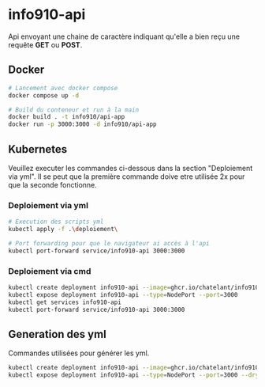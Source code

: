 # info910-api

Api envoyant une chaine de caractère indiquant qu'elle a bien reçu une requête **GET** ou **POST**.

## Docker

```bash
# Lancement avec docker compose
docker compose up -d
```
```bash
# Build du conteneur et run à la main
docker build . -t info910/api-app
docker run -p 3000:3000 -d info910/api-app
```

## Kubernetes

Veuillez executer les commandes ci-dessous dans la section "Deploiement via yml".
Il se peut que la première commande doive etre utilisée 2x pour que la seconde fonctionne.
### Deploiement via yml
```bash
# Execution des scripts yml
kubectl apply -f .\deploiement\

# Port forwarding pour que le navigateur ai accès à l'api
kubectl port-forward service/info910-api 3000:3000
```
### Deploiement via cmd
```bash
kubectl create deployment info910-api --image=ghcr.io/chatelant/info910-api:main
kubectl expose deployment info910-api --type=NodePort --port=3000
kubectl get services info910-api
kubectl port-forward service/info910-api 3000:3000
```

## Generation des yml
Commandes utilisées pour générer les yml.
```bash
kubectl create deployment info910-api --image=ghcr.io/chatelant/info910-api:main --dry-run=client -o yaml > .\deploiement\create.yml
kubectl expose deployment info910-api --type=NodePort --port=3000 --dry-run=client -o yaml > .\deploiement\serve.yml
```